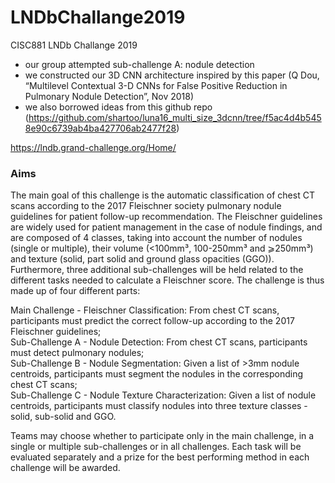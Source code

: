 # LNDbChallange2019
CISC881 LNDb Challange 2019

- our group attempted sub-challenge A: nodule detection
- we constructed our 3D CNN architecture inspired by this paper (Q Dou, “Multilevel Contextual 3-D CNNs for False Positive Reduction in Pulmonary Nodule Detection”, Nov 2018)
- we also borrowed ideas from this github repo (https://github.com/shartoo/luna16_multi_size_3dcnn/tree/f5ac4d4b5458e90c6739ab4ba427706ab2477f28)




https://lndb.grand-challenge.org/Home/

### Aims
The main goal of this challenge is the automatic classification of chest CT scans according to the 2017 Fleischner society pulmonary nodule guidelines for patient follow-up recommendation. The Fleischner guidelines are widely used for patient management in the case of nodule findings, and are composed of 4 classes, taking into account the number of nodules (single or multiple), their volume (<100mm³, 100-250mm³ and ⩾250mm³) and texture (solid, part solid and ground glass opacities (GGO)). Furthermore, three additional sub-challenges will be held related to the different tasks needed to calculate a Fleischner score. The challenge is thus made up of four different parts:

Main Challenge - Fleischner Classification: From chest CT scans, participants must predict the correct follow-up according to the 2017 Fleischner guidelines;<br>
Sub-Challenge A - Nodule Detection: From chest CT scans, participants must detect pulmonary nodules;<br>
Sub-Challenge B - Nodule Segmentation: Given a list of >3mm nodule centroids, participants must segment the nodules in the corresponding chest CT scans;<br>
Sub-Challenge C - Nodule Texture Characterization: Given a list of nodule centroids, participants must classify nodules into three texture classes - solid, sub-solid and GGO.

Teams may choose whether to participate only in the main challenge, in a single or multiple sub-challenges or in all challenges. Each task will be evaluated separately and a prize for the best performing method in each challenge will be awarded.
